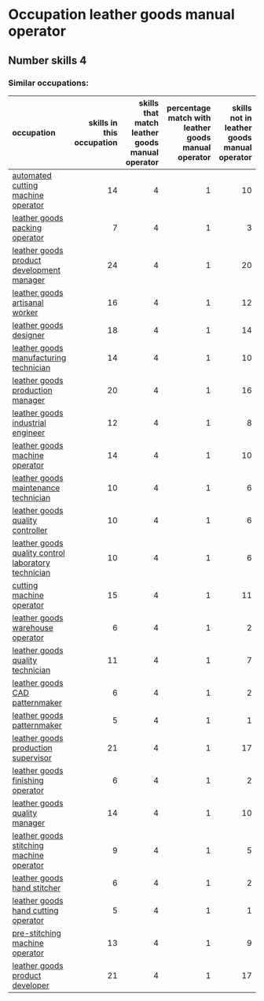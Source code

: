 # Occupation leather goods manual operator
## Number skills 4
### Similar occupations:
| occupation                                                                                                    |   skills in this occupation |   skills that match leather goods manual operator |   percentage match with leather goods manual operator |   skills not in leather goods manual operator |
|:--------------------------------------------------------------------------------------------------------------|----------------------------:|--------------------------------------------------:|------------------------------------------------------:|----------------------------------------------:|
| [automated cutting machine operator](automated_cutting_machine_operator.md)                                   |                          14 |                                                 4 |                                                     1 |                                            10 |
| [leather goods packing operator](leather_goods_packing_operator.md)                                           |                           7 |                                                 4 |                                                     1 |                                             3 |
| [leather goods product development manager](leather_goods_product_development_manager.md)                     |                          24 |                                                 4 |                                                     1 |                                            20 |
| [leather goods artisanal worker](leather_goods_artisanal_worker.md)                                           |                          16 |                                                 4 |                                                     1 |                                            12 |
| [leather goods designer](leather_goods_designer.md)                                                           |                          18 |                                                 4 |                                                     1 |                                            14 |
| [leather goods manufacturing technician](leather_goods_manufacturing_technician.md)                           |                          14 |                                                 4 |                                                     1 |                                            10 |
| [leather goods production manager](leather_goods_production_manager.md)                                       |                          20 |                                                 4 |                                                     1 |                                            16 |
| [leather goods industrial engineer](leather_goods_industrial_engineer.md)                                     |                          12 |                                                 4 |                                                     1 |                                             8 |
| [leather goods machine operator](leather_goods_machine_operator.md)                                           |                          14 |                                                 4 |                                                     1 |                                            10 |
| [leather goods maintenance technician](leather_goods_maintenance_technician.md)                               |                          10 |                                                 4 |                                                     1 |                                             6 |
| [leather goods quality controller](leather_goods_quality_controller.md)                                       |                          10 |                                                 4 |                                                     1 |                                             6 |
| [leather goods quality control laboratory technician](leather_goods_quality_control_laboratory_technician.md) |                          10 |                                                 4 |                                                     1 |                                             6 |
| [cutting machine operator](cutting_machine_operator.md)                                                       |                          15 |                                                 4 |                                                     1 |                                            11 |
| [leather goods warehouse operator](leather_goods_warehouse_operator.md)                                       |                           6 |                                                 4 |                                                     1 |                                             2 |
| [leather goods quality technician](leather_goods_quality_technician.md)                                       |                          11 |                                                 4 |                                                     1 |                                             7 |
| [leather goods CAD patternmaker](leather_goods_CAD_patternmaker.md)                                           |                           6 |                                                 4 |                                                     1 |                                             2 |
| [leather goods patternmaker](leather_goods_patternmaker.md)                                                   |                           5 |                                                 4 |                                                     1 |                                             1 |
| [leather goods production supervisor](leather_goods_production_supervisor.md)                                 |                          21 |                                                 4 |                                                     1 |                                            17 |
| [leather goods finishing operator](leather_goods_finishing_operator.md)                                       |                           6 |                                                 4 |                                                     1 |                                             2 |
| [leather goods quality manager](leather_goods_quality_manager.md)                                             |                          14 |                                                 4 |                                                     1 |                                            10 |
| [leather goods stitching machine operator](leather_goods_stitching_machine_operator.md)                       |                           9 |                                                 4 |                                                     1 |                                             5 |
| [leather goods hand stitcher](leather_goods_hand_stitcher.md)                                                 |                           6 |                                                 4 |                                                     1 |                                             2 |
| [leather goods hand cutting operator](leather_goods_hand_cutting_operator.md)                                 |                           5 |                                                 4 |                                                     1 |                                             1 |
| [pre-stitching machine operator](pre-stitching_machine_operator.md)                                           |                          13 |                                                 4 |                                                     1 |                                             9 |
| [leather goods product developer](leather_goods_product_developer.md)                                         |                          21 |                                                 4 |                                                     1 |                                            17 |
